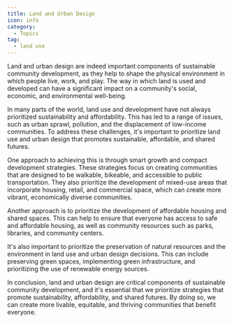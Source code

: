 ```yaml
---
title: Land and Urban Design
icon: info
category:
  - Topics
tag:
  - land use
---
```


Land and urban design are indeed important components of sustainable community development, as they help to shape the physical environment in which people live, work, and play. The way in which land is used and developed can have a significant impact on a community's social, economic, and environmental well-being.

In many parts of the world, land use and development have not always prioritized sustainability and affordability. This has led to a range of issues, such as urban sprawl, pollution, and the displacement of low-income communities. To address these challenges, it's important to prioritize land use and urban design that promotes sustainable, affordable, and shared futures.

One approach to achieving this is through smart growth and compact development strategies. These strategies focus on creating communities that are designed to be walkable, bikeable, and accessible to public transportation. They also prioritize the development of mixed-use areas that incorporate housing, retail, and commercial space, which can create more vibrant, economically diverse communities.

Another approach is to prioritize the development of affordable housing and shared spaces. This can help to ensure that everyone has access to safe and affordable housing, as well as community resources such as parks, libraries, and community centers.

It's also important to prioritize the preservation of natural resources and the environment in land use and urban design decisions. This can include preserving green spaces, implementing green infrastructure, and prioritizing the use of renewable energy sources.

In conclusion, land and urban design are critical components of sustainable community development, and it's essential that we prioritize strategies that promote sustainability, affordability, and shared futures. By doing so, we can create more livable, equitable, and thriving communities that benefit everyone.

